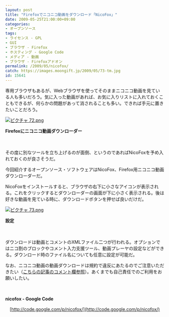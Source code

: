 ```yaml
---
layout: post
title: "Firefoxでニコニコ動画をダウンロード「NicoFox」"
date: 2009-05-25T21:00:00+09:00
categories:
- オープンソース
tags: 
- ライセンス - GPL
- GUI
- ブラウザ - Firefox
- ホスティング - Google Code
- メディア - 動画
- ブラウザ - Firefoxアドオン
permalink: /2009/05/nicofox/
catch: https://images.moongift.jp/2009/05/73-tm.jpg
id: 15641
---
```

専用ブラウザもあるが、Webブラウザを使ってそのままニコニコ動画を見ている人も多いだろう。気に入った動画があれば、お気に入りリストに入れておくこともできるが、何らかの問題があって消されることも多い。できれば手元に置きたいことだろう。

  

[![ピクチャ 72.png](https://images.moongift.jp/2009/05/72-tm.jpg)](https://images.moongift.jp/2009/05/721.png)  
  
**Firefoxにニコニコ動画ダウンローダー**

  

　

  

その度に別なツールを立ち上げるのが面倒、というのであればNicoFoxを予め入れておくのが良さそうだ。

  

今回紹介するオープンソース・ソフトウェアはNicoFox、Firefox用ニコニコ動画ダウンローダーだ。

  
<!--more-->

NicoFoxをインストールすると、ブラウザの右下に小さなアイコンが表示される。これをクリックするとダウンローダーの画面が下に小さく表示される。後は好きな動画を見ている時に、ダウンロードボタンを押せば良いだけだ。

  

[![ピクチャ 73.png](https://images.moongift.jp/2009/05/73-tm.jpg)](https://images.moongift.jp/2009/05/73.png)  
  
**設定**

  

　

  

ダウンロードは動画とコメントのXMLファイル二つが行われる。オプションではニコ割のブロックやコメント入力支援ツール、動画プレーヤの設定などができる。ダウンロード時のファイル名についても任意に設定が可能だ。

  

なお、ニコニコ動画の動画ダウンロードは規約で違反にあたるのでご注意いただきたい（[こちらの記事のコメント欄参照](http://www.moongift.jp/2008/01/nicovideo_downloader/)）。あくまでも自己責任でのご利用をお願いしたい。

  

　

  

**nicofox - Google Code**  
  
　[http://code.google.com/p/nicofox/](http://code.google.com/p/nicofox/)

  
